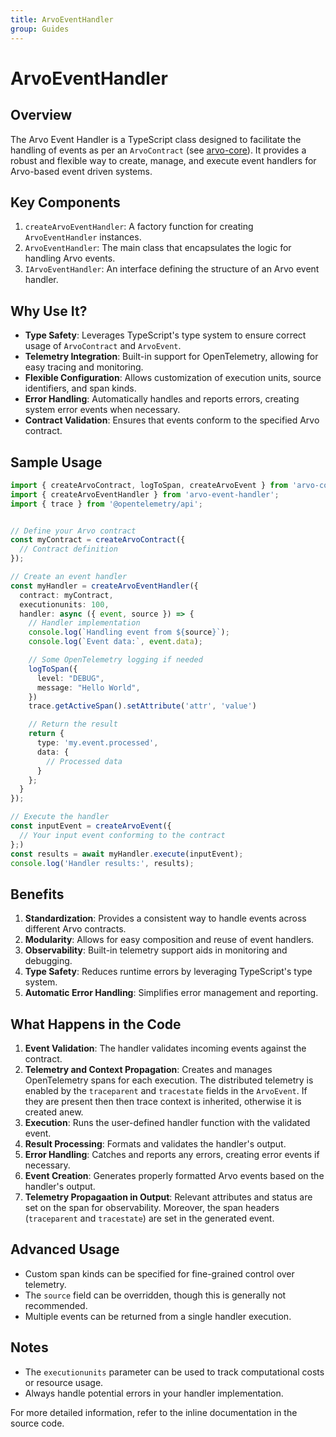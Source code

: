```yaml
---
title: ArvoEventHandler
group: Guides
---
```


# ArvoEventHandler

## Overview

The Arvo Event Handler is a TypeScript class designed to facilitate the handling of events as per an `ArvoContract` (see [arvo-core](https://saadahmad123.github.io/arvo-core/documents/ArvoContract.html)). It provides a robust and flexible way to create, manage, and execute event handlers for Arvo-based event driven systems.

## Key Components

1. `createArvoEventHandler`: A factory function for creating `ArvoEventHandler` instances.
2. `ArvoEventHandler`: The main class that encapsulates the logic for handling Arvo events.
3. `IArvoEventHandler`: An interface defining the structure of an Arvo event handler.

## Why Use It?

- **Type Safety**: Leverages TypeScript's type system to ensure correct usage of `ArvoContract` and `ArvoEvent`.
- **Telemetry Integration**: Built-in support for OpenTelemetry, allowing for easy tracing and monitoring.
- **Flexible Configuration**: Allows customization of execution units, source identifiers, and span kinds.
- **Error Handling**: Automatically handles and reports errors, creating system error events when necessary.
- **Contract Validation**: Ensures that events conform to the specified Arvo contract.

## Sample Usage

```typescript
import { createArvoContract, logToSpan, createArvoEvent } from 'arvo-core';
import { createArvoEventHandler } from 'arvo-event-handler';
import { trace } from '@opentelemetry/api';


// Define your Arvo contract
const myContract = createArvoContract({
  // Contract definition
});

// Create an event handler
const myHandler = createArvoEventHandler({
  contract: myContract,
  executionunits: 100,
  handler: async ({ event, source }) => {
    // Handler implementation
    console.log(`Handling event from ${source}`);
    console.log(`Event data:`, event.data);

    // Some OpenTelemetry logging if needed
    logToSpan({
      level: "DEBUG",
      message: "Hello World",
    })
    trace.getActiveSpan().setAttribute('attr', 'value')

    // Return the result
    return {
      type: 'my.event.processed',
      data: {
        // Processed data
      }
    };
  }
});

// Execute the handler
const inputEvent = createArvoEvent({
  // Your input event conforming to the contract
};)
const results = await myHandler.execute(inputEvent);
console.log('Handler results:', results);
```

## Benefits

1. **Standardization**: Provides a consistent way to handle events across different Arvo contracts.
2. **Modularity**: Allows for easy composition and reuse of event handlers.
3. **Observability**: Built-in telemetry support aids in monitoring and debugging.
4. **Type Safety**: Reduces runtime errors by leveraging TypeScript's type system.
5. **Automatic Error Handling**: Simplifies error management and reporting.

## What Happens in the Code

1. **Event Validation**: The handler validates incoming events against the contract.
2. **Telemetry and Context Propagation**: Creates and manages OpenTelemetry spans for each execution. The distributed telemetry is enabled by the `traceparent` and `tracestate` fields in the `ArvoEvent`. If they are present then then trace context is inherited, otherwise it is created anew.
3. **Execution**: Runs the user-defined handler function with the validated event.
4. **Result Processing**: Formats and validates the handler's output.
5. **Error Handling**: Catches and reports any errors, creating error events if necessary.
6. **Event Creation**: Generates properly formatted Arvo events based on the handler's output.
7. **Telemetry Propagaation in Output**: Relevant attributes and status are set on the span for observability. Moreover, the span headers (`traceparent` and `tracestate`) are set in the generated event.

## Advanced Usage

- Custom span kinds can be specified for fine-grained control over telemetry.
- The `source` field can be overridden, though this is generally not recommended.
- Multiple events can be returned from a single handler execution.

## Notes

- The `executionunits` parameter can be used to track computational costs or resource usage.
- Always handle potential errors in your handler implementation.

For more detailed information, refer to the inline documentation in the source code.